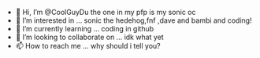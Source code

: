 - 👋 Hi, I’m @CoolGuyDu    the one in my pfp is my sonic oc 
- 👀 I’m interested in ... sonic the hedehog,fnf ,dave and bambi and coding!
- 🌱 I’m currently learning ...  coding in github 
- 💞️ I’m looking to collaborate on ...    idk what yet 
- 📫 How to reach me ...  why should i tell you?
 
<!---
CoolGuyDu/CoolGuyDu is a ✨ special ✨ repository because its `README.md` (this file) appears on your GitHub profile.
You can click the Preview link to take a look at your changes.
--->
